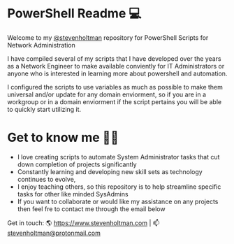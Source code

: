 # PowerShell Readme 💻
Welcome to my <a href="https://github.com/stevenholtman">@stevenholtman</a> repository for PowerShell Scripts for Network Administration

I have compiled several of my scripts that I have developed over the years as a Network Engineer to make available conviently for IT Administrators or anyone who is interested in learning more about powershell and automation.

I configured the scripts to use variables as much as possible to make them universal and/or update for any domain enviorment, so if you are in a workgroup or in a domain enviorment if the script pertains you will be able to quickly start utilizing it.

# Get to know me 👦🏻
- I love creating scripts to automate System Administrator tasks that cut down completion of projects significantly
- Constantly learning and developing new skill sets as technology continues to evolve, 
- I enjoy teaching others, so this repository is to help streamline specific tasks for other like minded SysAdmins
- If you want to collaborate or would like my assistance on any projects then feel fre to contact me through the email below

Get in touch: 🌎 https://www.stevenholtman.com | 📫 stevenholtman@protonmail.com
